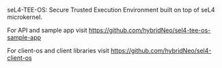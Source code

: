 seL4-TEE-OS:
Secure Trusted Execution Environment built on top of seL4 microkernel.

For API and sample app visit
https://github.com/hybridNeo/sel4-tee-os-sample-app

For client-os and client libraries visit
https://github.com/hybridNeo/sel4-client-os
